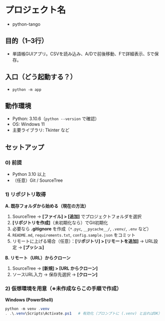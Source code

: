 # プロジェクト名
- python-tango

## 目的（1–3行）
- 単語帳GUIアプリ。CSVを読み込み、A/Dで前後移動、Fで詳細表示、Sで保存。

## 入口（どう起動する？）
- `python -m app`

## 動作環境
- Python: 3.10.6（`python --version` で確認）
- OS: Windows 11
- 主要ライブラリ: Tkinter など

## セットアップ

### 0) 前提
- Python 3.10 以上
- （任意）Git / SourceTree

### 1) リポジトリ取得
**A. 既存フォルダから始める（現在の方法）**  
1. SourceTree → **[ファイル] > [追加]** でプロジェクトフォルダを選択  
2. **[リポジトリを作成]**（未初期化なら）でGit初期化  
3. 必要なら **.gitignore** を作成（`*.pyc`, `__pycache__/`, `.venv/`, `.env` など）  
4. `README.md`, `requirements.txt`, `config.sample.json` をコミット  
5. リモートに上げる場合（任意）：**[リポジトリ] > [リモートを追加]** → URL設定 → **[プッシュ]**  

**B. リモート（URL）からクローン**  
1. SourceTree → **[新規] > [URL からクローン]**  
2. ソースURL入力 → 保存先選択 → **[クローン]**

### 2) 仮想環境を用意（※未作成ならこの手順で作成）
**Windows (PowerShell)**
```powershell
python -m venv .venv
. .\.venv\Scripts\Activate.ps1   # 有効化（プロンプトに (.venv) と出ればOK）
